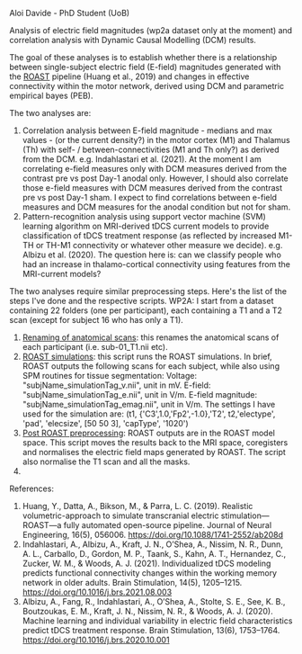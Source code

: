 Aloi Davide - PhD Student (UoB)

Analysis of electric field magnitudes (wp2a dataset only at the moment) and correlation analysis with Dynamic Causal Modelling (DCM) results. 

The goal of these analyses is to establish whether there is a relationship between single-subject electric field (E-field) magnitudes generated with the [ROAST](https://github.com/andypotatohy/roast#5-outputs-of-roast-software) pipeline (Huang et al., 2019) and changes in effective connectivity within the motor network, derived using DCM and parametric empirical bayes (PEB). 

The two analyses are:
1) Correlation analysis between E-field magnitude - medians and max values - (or the current density?) in the motor cortex (M1) and Thalamus (Th) with self- / between-connectivities (M1 and Th only?) as derived from the DCM. e.g. Indahlastari et al. (2021). At the moment I am correlating e-field measures only with DCM measures derived from the contrast pre vs post Day-1 anodal only. However, I should also correlate those e-field measures with DCM measures derived from the contrast pre vs post Day-1 sham. I expect to find correlations between e-field measures and DCM measures for the anodal condition but not for sham. 
2) Pattern-recognition analysis using support vector machine (SVM) learning algorithm on MRI-derived tDCS current models to provide classification of tDCS treatment response (as reflected by increased M1-TH or TH-M1 connectivity or whatever other measure we decide). e.g. Albizu et al. (2020). The question here is: can we classify people who had an increase in thalamo-cortical connectivity  using features from the MRI-current models? 


The two analyses require similar preprocessing steps. Here's the list of the steps I've done and the respective scripts.
WP2A: I start from a dataset containing 22 folders (one per participant), each containing a T1 and a T2 scan (except for subject 16 who has only a T1). 

1) [Renaming of anatomical scans](https://github.com/Davi93/wp1_2_roast/blob/main/wp2a_roast_1_rename_scans.py): this renames the anatomical scans of each participant (i.e. sub-01_T1.nii etc). 
2) [ROAST simulations](https://github.com/Davi93/wp1_2_roast/blob/main/wp2a_roast_2_roast_simulation.m): this script runs the ROAST simulations. In brief, ROAST outputs the following scans for each subject, while also using SPM routines for tissue segmentation:
Voltage: "subjName_simulationTag_v.nii", unit in mV.
E-field: "subjName_simulationTag_e.nii", unit in V/m.
E-field magnitude: "subjName_simulationTag_emag.nii", unit in V/m. 
The settings I have used for the simulation are: (t1, {'C3',1.0,'Fp2',-1.0},'T2', t2,'electype', 'pad', 'elecsize', [50 50 3], 'capType', '1020')
3) [Post ROAST preprocessing](https://github.com/Davi93/wp1_2_roast/blob/main/wp2a_roast_3_post_roast_preprocessing.m): ROAST outputs are in the ROAST model space. This script moves the results back to the MRI space, coregisters and normalises the electric field maps generated by ROAST. The script also normalise the T1 scan and all the masks. 
4)  












References:
1) Huang, Y., Datta, A., Bikson, M., & Parra, L. C. (2019). Realistic volumetric-approach to simulate transcranial electric stimulation—ROAST—a fully automated open-source pipeline. Journal of Neural Engineering, 16(5), 056006. https://doi.org/10.1088/1741-2552/ab208d
2) Indahlastari, A., Albizu, A., Kraft, J. N., O’Shea, A., Nissim, N. R., Dunn, A. L., Carballo, D., Gordon, M. P., Taank, S., Kahn, A. T., Hernandez, C., Zucker, W. M., & Woods, A. J. (2021). Individualized tDCS modeling predicts functional connectivity changes within the working memory network in older adults. Brain Stimulation, 14(5), 1205–1215. https://doi.org/10.1016/j.brs.2021.08.003
3) Albizu, A., Fang, R., Indahlastari, A., O’Shea, A., Stolte, S. E., See, K. B., Boutzoukas, E. M., Kraft, J. N., Nissim, N. R., & Woods, A. J. (2020). Machine learning and individual variability in electric field characteristics predict tDCS treatment response. Brain Stimulation, 13(6), 1753–1764. https://doi.org/10.1016/j.brs.2020.10.001

